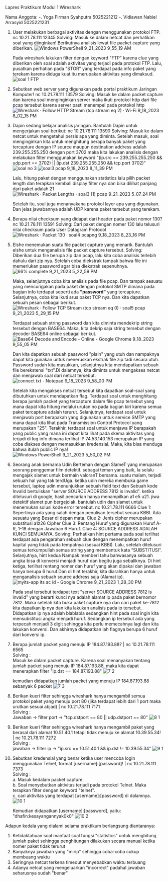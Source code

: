 Lapres Praktikum Modul 1 
Wireshark

Nama Anggota:
-. Yoga Firman Syahputra 5025221212
-. Vidiawan Nabiel Arrasyid 5025221231

1. User melakukan berbagai aktivitas dengan menggunakan protokol FTP.
   nc 10.21.78.111 12345
   Solving:
   Masuk ke dalam netcat dan perhatikan soal yang diinginkan! Berikutnya analisis lewat file packet capture yang diberikan.
![Windows PowerShell 9_21_2023 9_55_19 AM](https://github.com/yogs14/Jarkom-jarkoman/assets/121499055/29dcc7d7-0bb1-4949-9db8-75c4d26feb05)

   Pada wireshark lakukan filter dengan keyword "FTP" karena clue yang diberikan oleh soal adalah aktivitas yang terjadi pada protokol FTP.
   Lalu, pusatkan perhatian pada "STOR" yang terdapat pada info paket yang terekam karena diduga kuat itu merupakan aktivitas yang dimaksud.
   ![soal 1 FTP](https://github.com/yogs14/Jarkom-jarkoman/assets/121499055/b52564f0-f8d7-41de-ba41-d6e7f3c361c5)

2. Sebutkan web server yang digunakan pada portal praktikum Jaringan Komputer!
   nc 10.21.78.111 13579
   Solving:
   Masuk ke dalam packet capture dan karena soal menginginkan server maka ikuti protokol http dari file pcap tersebut karena server pasti menempel pada protokol http
   ![Wireshark · Follow HTTP Stream (tcp stream eq 2) · Wi-Fi 9_18_2023 8_02_15 PM](https://github.com/yogs14/Jarkom-jarkoman/assets/121499055/371d18eb-049c-4d0d-9f79-bdcb26c31a95)

3. Dapin sedang belajar analisis jaringan. Bantulah Dapin untuk mengerjakan soal berikut:
   nc 10.21.78.111 13590
   Solving:
   Masuk ke dalam netcat untuk mengetahui persis apa yang diminta. Setelah masuk, soal menginginkan kita untuk menghitung berapa banyak paket yang tercapture dengan IP source maupun destination address adalah 
   239.255.255.250 dengan port 3702 maka kita lakukan analisis dengan melakukan filter menggunakan keyword "(ip.src ==   239.255.255.250  && udp.port == 3702) || (ip.dst 239.255.255.250 &&  tcp.port 3702)"
   ![soal no 3](https://github.com/yogs14/Jarkom-jarkoman/assets/121499055/8ce211ba-f1cb-4316-ae90-2ba1ef093a34)
   ![soal3 pcap 9_18_2023 8_11_39 PM](https://github.com/yogs14/Jarkom-jarkoman/assets/121499055/1aa1e41b-0b64-47c4-a0db-e0a52f7dafc3)
   
   Lalu, hitung paket dengan menggunakan statistics lalu pilih packet length dan terapkan kembali display filter nya dan bisa dilihat panjang dari paket adalah 21
![Wireshark · Packet Lengths · soal3 (1) pcap 9_21_2023 5_07_24 PM](https://github.com/yogs14/Jarkom-jarkoman/assets/121499055/4ba18292-e42e-4df0-bc92-53a949e7a196)

   Setelah itu, soal juga menanyakana protokol layer apa yang digunakan. Dan jelas jawabannya adalah UDP karena paket tersebut yang terekam.
   
4. Berapa nilai checksum yang didapat dari header pada paket nomor 130?
   nc 10.21.78.111 13591
   Solving:
   Cari paket dengan nomer 130 lalu telusuri nilai checksum pada User Datagram Protocol
   ![Wireshark · Packet 130 · soal4 pcapng 9_18_2023 8_23_16 PM](https://github.com/yogs14/Jarkom-jarkoman/assets/121499055/e89ef38e-7fd2-42c4-80c1-e0872c5be6a0)

5. Elshe menemukan suatu file packet capture yang menarik. Bantulah elshe untuk menganalisis file packet capture tersebut.
   Solving:
   Diberikan dua file berupa zip dan pcap, lalu kita coba analisis terlebih dahulu dari zip nya. Setelah coba diekstrak tampak bahwa file ini memerlukan password agar bisa diekstrak sepenuhnya.
   ![66% complete 9_21_2023 5_22_59 PM](https://github.com/yogs14/Jarkom-jarkoman/assets/121499055/bba2ecad-c366-4259-9247-fe8118153998)

   Maka, selanjutnya coba kita analisis pada file pcap. Dan tampak sesuatu yang mencurigakan pada paket dengan protokol SMTP dimana pada bagian info terdapat seperti ada **"password"** yang tercapture. 
   Selanjutnya, coba kita ikuti arus paket TCP nya. Dan kita dapatkan sebuah pesan sebagai berikut. 
![Wireshark · Follow TCP Stream (tcp stream eq 0) · soal5 pcap 9_21_2023 5_29_15 PM](https://github.com/yogs14/Jarkom-jarkoman/assets/121499055/6a584d8c-2a19-4dc8-baac-416d3e2a9edd)

   Terdapat sebuah string password dan kita diminta mendekrip string tersebut dengan BASE64. Maka, kita dekrip saja string tersebut dengan decoder BASE64 online sebagai berikut.
![Base64 Decode and Encode - Online - Google Chrome 9_18_2023 9_55_05 PM](https://github.com/yogs14/Jarkom-jarkoman/assets/121499055/37845b13-c220-4d81-b99a-fce6f95a5c92)

   Dan kita dapatkan sebuah password "plain" yang utuh dan nampaknya dapat kita gunakan untuk meneruskan ekstrak file zip tadi secara utuh. Password sudah kita masukkan, selanjutnya kita mendapatkan sebuah file 
    berekstensi "txt".Di dalamnya, kita diminta untuk mengakses netcat dan menjawab soal dari netcat tersebut.
![connect txt - Notepad 9_18_2023 9_58_00 PM](https://github.com/yogs14/Jarkom-jarkoman/assets/121499055/b867591a-c8fe-4d64-9d82-2f42daec51ee)

   Setelah kita mengakses netcat tersebut kita dapatkan soal-soal yang dibutuhkan untuk mendapatkan flag. Terdapat soal untuk menghitung berapa jumlah packet yang tercapture dalam file pcap tersebut yang mana 
   dapat kita hitung melalui urutan no pada bagian kiri karena semua paket tercapture adalah terurut. Selanjutnya, terdapat soal untuk menjawab port berapakah yang digunakan untuk service SMTP yang mana dapat 
   kita lihat pada Transmission Control Protocol yang merupakan "25". Terakhir, terdapat soal untuk menjawa IP berapakah yang public yang mana ini dapat kita lihat pada skema aktivitas yang terjadi di log info 
   dimana terlihat IP 74.53.140.153 merupakan IP yang coba diakses dengan memasukkan kredensial. Maka, kita bisa menduga bahwa itulah public IP nya!
![Windows PowerShell 9_21_2023 5_50_02 PM](https://github.com/yogs14/Jarkom-jarkoman/assets/121499055/f105d187-dfe6-441e-9242-d982b8bf6611)

6. Seorang anak bernama Udin Berteman dengan SlameT yang merupakan seorang penggemar film detektif. sebagai teman yang baik, Ia selalu mengajak slamet untuk bermain valoranT bersama. suatu malam, terjadi sebuah 
   hal yang tak terdUga. ketika udin mereka membuka game tersebut, laptop udin menunjukkan sebuah field text dan Sebuah kode Invalid bertuliskan "server SOURCE ADDRESS 7812 is invalid". ketika ditelusuri di 
   google, hasil pencarian hanya menampilkan a1 e5 u21. jiwa detektif slamet pun bergejolak. bantulah udin dan slamet untuk menemukan solusi kode error tersebut.
   nc 10.21.78.111 6666
   Clue 1: Sepertinya ada yang salah dengan penulisan tersebut secara KBBI. Ada sesuatu yang Besar di depan mata.
   Clue 2: Jenis cipher merupakan substitusi a1z26 Cipher
   Clue 3: Rentang Huruf yang digunakan Huruf A-R, 1-18 dengan Jawaban 6 Huruf.
   Clue 4: SOURCE ADDRESS ADALAH KUNCI SEMUANYA.
   Solving:
   Perhatikan hint pertama pada soal terlihat terdapat ada pengarahan sebuah clue dengan menempatkan huruf kapital yang tidak pada tempatnya (sesuai KBBI). Lalu, setelah ditelusuri semua terkumpullah semua 
   string 
   yang membentuk kata “SUBSTITUSI”. Selanjutnya, hint kedua Nampak memberi tahu bahwasanya sebuah angka bisa di konversi menjadi huruf dan begitu juga sebaliknya. Di hint ketiga, terlihat rentang nomer dan 
   huruf yang akan dipakai dan jawaban hanya berupa 6 huruf.Dan di hint terakhir, kita diarahkan hanya untuk menganalisis sebuah source address saja (Alamat ip).
![myits-app its ac id - Google Chrome 9_21_2023 1_28_30 PM](https://github.com/yogs14/Jarkom-jarkoman/assets/121499055/c62c128f-1811-4285-b020-29f8e7dee1dc)

   Pada soal tersebut terdapat text  "server SOURCE ADDRESS 7812 is invalid" yang berarti kunci nya adalah alamat ip pada paket bernomor 7812. Maka setelah kita buka paket capture nya dan cari paket ke-7812 kita 
   dapatkan ip nya dan kita lakukan analisis pada ip tersebut. Didapatkan ip nya adalah blablabla sedangkan hint pada soal ingin kita mensubstitusi angka menjadi huruf. Sedangkan ip tersebut ada yang terpecah 
   menjadi 3 digit sehingga kita perlu memecahnya lagi dan kita lakukan konversi. Dan akhirnya didapatkan lah flagnya berupa 6 huruf dari konversi ip.

7. Berapa jumlah packet yang menuju IP 184.87.193.88? |
   nc 10.21.78.111 6565 <br>
   Solving : <br>
   Masuk ke dalam packet capture. Karena soal menanyakan tentang jumlah packet yang menuju IP 184.87.193.88, maka kita dapat menerapkan filter "ip.dst == 184.87.193.88"
   ![7 2](https://github.com/yogs14/Jarkom-jarkoman/assets/102472111/6616db01-4bbd-480c-8d02-b1fc731c9086)
   
   kemudian didapatkan jumlah packet yang menuju IP 184.87.193.88 sebanyak 6 packet
   ![7 3](https://github.com/yogs14/Jarkom-jarkoman/assets/102472111/e25d306d-b16b-4869-8c0d-27cf7c665623)

8. Berikan kueri filter sehingga wireshark hanya mengambil semua protokol paket yang menuju port 80 (jika terdapat lebih dari 1 port maka urutkan sesuai abjad) |
   nc 10.21.78.111 7171 <br>
   Solving : <br>
   Jawaban -> filter port -> "tcp.dstport == 80 || udp.dstport == 80"
   ![8 1](https://github.com/yogs14/Jarkom-jarkoman/assets/102472111/f08a4131-486d-4454-8727-86ea4d11a9d6)

9. Berikan kueri filter sehingga wireshark hanya mengambil paket yang berasal dari alamat 10.51.40.1 tetapi tidak menuju ke alamat 10.39.55.34! |
   nc 10.21.78.111 7272 <br>
   Solving : <br>
   jawaban -> filter ip -> "ip.src == 10.51.40.1 && ip.dst != 10.39.55.34"
   ![9 1](https://github.com/yogs14/Jarkom-jarkoman/assets/102472111/66b8a064-e602-44eb-a68c-51853045c713)

10. Sebutkan kredensial yang benar ketika user mencoba login menggunakan Telnet, format [username]:[password]! |
    nc 10.21.78.111 7373 <br>
    Solving : <br>
    a. Masuk kedalam packet capture. <br>
    b. Soal menyebutkan aktivitas terjadi pada protokol Telnet. Maka terapkan filter dengan keyword "telnet". <br>
    c. cari aktivitas yang terdapat [username]:[password] di dalamnya. <br>
    ![10 1](https://github.com/yogs14/Jarkom-jarkoman/assets/102472111/781e064d-df1f-4f49-88a3-f4f6bcbbc10b)

    Kemudian didapatkan [username]:[password], yaitu: "dhafin:kesayangannyak0k0"
    ![10 2](https://github.com/yogs14/Jarkom-jarkoman/assets/102472111/872939fb-72e4-4156-b74d-5a6823c23c7d)

Adapun kedala yang dialami selama praktikum berlangsung diantaranya: 
1. Ketidaktahuan soal manfaat soal fungsi "statistics" untuk menghitung jumlah paket sehingga penghitungan dilakukan secara manual ketika nomer paket tidak terurut
2. Banyaknya jawaban yang "mirip" sehingga coba-coba cukup membuang waktu
3. Seringnya netcat terkena timeout menyebabkan waktu terbuang
4. Adanya netcat yang mengeluarkan "incorrect" padahal jawaban seharusnya sudah "benar"

